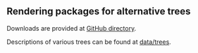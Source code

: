 ## Rendering packages for alternative trees

Downloads are provided at [GitHub directory](https://github.com/biocore/wol/tree/master/gallery/alter).

Descriptions of various trees can be found at [data/trees](../../data/trees).
